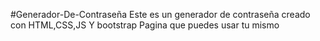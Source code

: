 #Generador-De-Contraseña
Este es un generador de contraseña creado con HTML,CSS,JS Y bootstrap
Pagina que puedes usar tu mismo